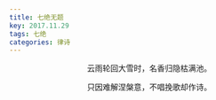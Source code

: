```yaml
---
title: 七绝无题
key: 2017.11.29
tags: 七绝
categories: 律诗
---
```


<p align="center">云雨轮回大雪时，名香归隐枯满池。
</p>
<p align="center">只因难解涅槃意，不唱挽歌却作诗。
</p>
